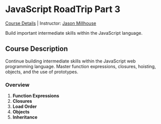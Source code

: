 # JavaScript RoadTrip Part 3
[Course Details](https://www.codeschool.com/courses/javascript-road-trip-part-3) | Instructor: [Jason Millhouse](https://twitter.com/itsthrillhouse)

Build important intermediate skills within the JavaScript language.

## Course Description
Continue building intermediate skills within the JavaScript web programming language. Master function expressions, closures, hoisting, objects, and the use of prototypes. 

### Overview
1. **Function Expressions**
2. **Closures**
3. **Load Order**
4. **Objects**
5. **Inheritance**